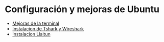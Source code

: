 # Configuración y mejoras de Ubuntu
* [Mejoras de la terminal](https://github.com/dpachecocl/Ubuntu24LTS/blob/main/01MejorasTerminal.md)
* [Instalacion de Tshark y Wireshark](https://github.com/dpachecocl/Ubuntu24LTS/blob/main/02InstalacionTshark%26Wireshark.md)
* [Instalacion Llaitun](https://github.com/dpachecocl/Ubuntu24LTS/blob/main/03InstalacionLlaitun.md)
